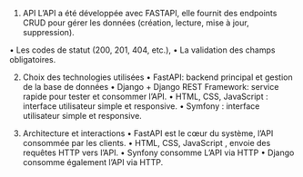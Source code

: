1. API 
L’API a été développée avec FASTAPI, elle fournit des endpoints CRUD pour gérer les données (création, lecture, mise à 
jour, suppression).

• Les codes de statut (200, 201, 404, etc.), 
• La validation des champs obligatoires.


2. Choix des technologies utilisées 
• FastAPI:  backend principal et gestion de la base de données 
• Django + Django REST Framework: service rapide pour tester et consommer 
l’API. 
• HTML, CSS, JavaScript : interface utilisateur simple et responsive. 
• Symfony : interface utilisateur simple et responsive.

3.  Architecture et interactions 
• FastAPI est le cœur du système, l’API consommée par les clients. 
• HTML, CSS, JavaScript , envoie des requêtes HTTP vers l’API. 
• Synfony consomme L’API  via HTTP 
• Django consomme également l’API via HTTP.
